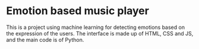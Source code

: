 # Emotion based music player
This is a project using machine learning for detecting emotions based on the expression of the users. The interface is made up of HTML, CSS and JS, and the main code is of Python.






